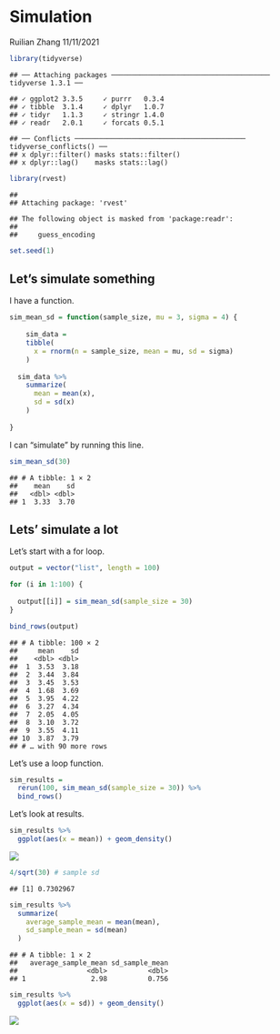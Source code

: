 Simulation
================
Ruilian Zhang
11/11/2021

``` r
library(tidyverse)
```

    ## ── Attaching packages ─────────────────────────────────────── tidyverse 1.3.1 ──

    ## ✓ ggplot2 3.3.5     ✓ purrr   0.3.4
    ## ✓ tibble  3.1.4     ✓ dplyr   1.0.7
    ## ✓ tidyr   1.1.3     ✓ stringr 1.4.0
    ## ✓ readr   2.0.1     ✓ forcats 0.5.1

    ## ── Conflicts ────────────────────────────────────────── tidyverse_conflicts() ──
    ## x dplyr::filter() masks stats::filter()
    ## x dplyr::lag()    masks stats::lag()

``` r
library(rvest)
```

    ## 
    ## Attaching package: 'rvest'

    ## The following object is masked from 'package:readr':
    ## 
    ##     guess_encoding

``` r
set.seed(1)
```

## Let’s simulate something

I have a function.

``` r
sim_mean_sd = function(sample_size, mu = 3, sigma = 4) {
  
    sim_data = 
    tibble(
      x = rnorm(n = sample_size, mean = mu, sd = sigma)
    )
  
  sim_data %>% 
    summarize(
      mean = mean(x),
      sd = sd(x)
    )
  
}
```

I can “simulate” by running this line.

``` r
sim_mean_sd(30)
```

    ## # A tibble: 1 × 2
    ##    mean    sd
    ##   <dbl> <dbl>
    ## 1  3.33  3.70

## Lets’ simulate a lot

Let’s start with a for loop.

``` r
output = vector("list", length = 100)

for (i in 1:100) {
  
  output[[i]] = sim_mean_sd(sample_size = 30)
}

bind_rows(output)
```

    ## # A tibble: 100 × 2
    ##     mean    sd
    ##    <dbl> <dbl>
    ##  1  3.53  3.18
    ##  2  3.44  3.84
    ##  3  3.45  3.53
    ##  4  1.68  3.69
    ##  5  3.95  4.22
    ##  6  3.27  4.34
    ##  7  2.05  4.05
    ##  8  3.10  3.72
    ##  9  3.55  4.11
    ## 10  3.87  3.79
    ## # … with 90 more rows

Let’s use a loop function.

``` r
sim_results = 
  rerun(100, sim_mean_sd(sample_size = 30)) %>% 
  bind_rows()
```

Let’s look at results.

``` r
sim_results %>% 
  ggplot(aes(x = mean)) + geom_density()
```

![](simulation_files/figure-gfm/unnamed-chunk-6-1.png)<!-- -->

``` r
4/sqrt(30) # sample sd
```

    ## [1] 0.7302967

``` r
sim_results %>% 
  summarize(
    average_sample_mean = mean(mean),
    sd_sample_mean = sd(mean)
  )
```

    ## # A tibble: 1 × 2
    ##   average_sample_mean sd_sample_mean
    ##                 <dbl>          <dbl>
    ## 1                2.98          0.756

``` r
sim_results %>% 
  ggplot(aes(x = sd)) + geom_density()
```

![](simulation_files/figure-gfm/unnamed-chunk-6-2.png)<!-- -->
